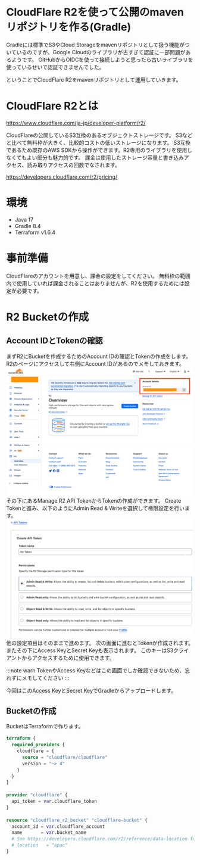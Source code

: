 # CloudFlare R2を使って公開のmavenリポジトリを作る(Gradle)

Gradleには標準でS3やCloud Storageをmavenリポジトリとして扱う機能がついているのですが、Google Cloudのライブラリが古すぎて認証に一部問題があるようです。
GitHubからOIDCを使って接続しようと思ったら古いライブラリを使っているせいで認証できませんでした。

ということでCloudFlare R2をmavenリポジトリとして運用していきます。

# CloudFlare R2とは

https://www.cloudflare.com/ja-jp/developer-platform/r2/

CloudFlareの公開しているS3互換のあるオブジェクトストレージです。
S3などと比べて無料枠が大きく、比較的コストの低いストレージになります。
S3互換であるため既存のAWS SDKから操作ができます。R2専用のライブラリを使用しなくてもよい部分も魅力的です。
課金は使用したストレージ容量と書き込みアクセス、読み取りアクセスの回数でなされます。

https://developers.cloudflare.com/r2/pricing/

# 環境

* Java 17
* Gradle 8.4
* Terraform v1.6.4

# 事前準備

CloudFlareのアカウントを用意し、課金の設定をしてください。
無料枠の範囲内で使用していれば課金されることはありませんが、R2を使用するためには設定が必要です。

# R2 Bucketの作成

## Account IDとTokenの確認
まずR2にBucketを作成するためのAccount IDの確認とTokenの作成をします。
R2のページにアクセスして右側にAccount IDがあるのでメモしておきます。
![](Cloudflare_R2.png)
その下にあるManage R2 API TokenからTokenの作成ができます。
Create Tokenと進み、以下のようにAdmin Read & Writeを選択して権限設定を行います。
![](Cloudflare_token.png)
他の設定項目はそのままで進めます。
次の画面に進むとTokenが作成されます。
またその下にAccess KeyとSecret Keyも表示されます。
このキーはS3クライアントからアクセスするために使用できます。

:::note warn
TokenやAccess Keyなどはこの画面でしか確認できないため、忘れずにメモしてください
:::

今回はこのAccess KeyとSecret KeyでGradleからアップロードします。

## Bucketの作成

BucketはTerraformで作ります。
```terraform
terraform {
  required_providers {
    cloudflare = {
      source = "cloudflare/cloudflare"
      version = "~> 4"
    }
  }
}

provider "cloudflare" {
  api_token = var.cloudflare_token
}

resource "cloudflare_r2_bucket" "cloudflare-bucket" {
  account_id = var.cloudflare_account
  name       = var.bucket_name
  # See https://developers.cloudflare.com/r2/reference/data-location for location
  # location   = "apac"
}
```


